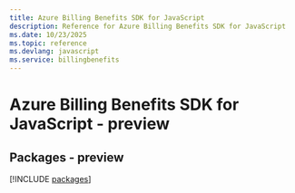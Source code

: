 ```yaml
---
title: Azure Billing Benefits SDK for JavaScript
description: Reference for Azure Billing Benefits SDK for JavaScript
ms.date: 10/23/2025
ms.topic: reference
ms.devlang: javascript
ms.service: billingbenefits
---
```

# Azure Billing Benefits SDK for JavaScript - preview
## Packages - preview
[!INCLUDE [packages](billing-benefits-index.md)]